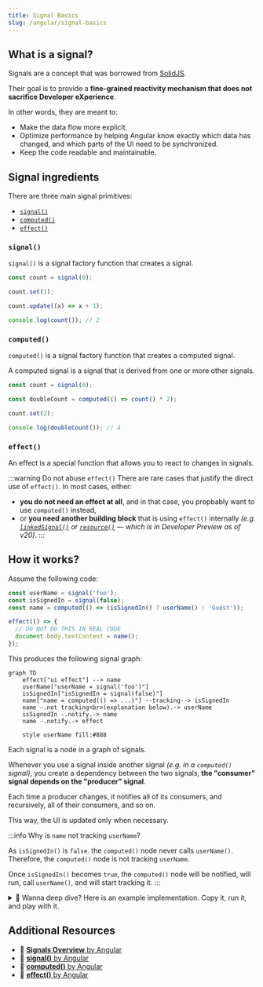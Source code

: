 ```yaml
---
title: Signal Basics
slug: /angular/signal-basics
---
```


## What is a signal?

Signals are a concept that was borrowed from [SolidJS](https://www.solidjs.com/docs/latest/concepts/signals).

Their goal is to provide a **fine-grained reactivity mechanism that does not sacrifice Developer eXperience**.

In other words, they are meant to:

- Make the data flow more explicit.
- Optimize performance by helping Angular know exactly which data has changed, and which parts of the UI need to be synchronized.
- Keep the code readable and maintainable.

## Signal ingredients

There are three main signal primitives:

- [`signal()`](#signal)
- [`computed()`](#computed)
- [`effect()`](#effect)

### `signal()`

`signal()` is a signal factory function that creates a signal.

```ts
const count = signal(0);

count.set(1);

count.update((x) => x + 1);

console.log(count()); // 2
```

### `computed()`

`computed()` is a signal factory function that creates a computed signal.

A computed signal is a signal that is derived from one or more other signals.

```ts
const count = signal(0);

const doubleCount = computed(() => count() * 2);

count.set(2);

console.log(doubleCount()); // 4
```

### `effect()`

An effect is a special function that allows you to react to changes in signals.

:::warning Do not abuse `effect()`
There are rare cases that justify the direct use of `effect()`.
In most cases, either:

- **you do not need an effect at all**, and in that case, you propbably want to use `computed()` instead,
- or **you need another building block** that is using `effect()` internally _(e.g. [`linkedSignal()`](https://next.angular.dev/guide/signals/linked-signal) or [`resource()`](https://next.angular.dev/guide/signals/resource) — which is in Developer Preview as of v20)_.
  :::

## How it works?

Assume the following code:

```ts
const userName = signal('foo');
const isSignedIn = signal(false);
const name = computed(() => (isSignedIn() ? userName() : 'Guest'));

effect(() => {
  // DO NOT DO THIS IN REAL CODE
  document.body.textContent = name();
});
```

This produces the following signal graph:

```mermaid
graph TD
    effect["ui effect"] --> name
    userName["userName = signal('foo')"]
    isSignedIn["isSignedIn = signal(false)"]
    name["name = computed(() => ...)"] --tracking--> isSignedIn
    name -.not tracking<br>(explanation below).-> userName
    isSignedIn -.notify.-> name
    name -.notify.-> effect

    style userName fill:#888
```

Each signal is a node in a graph of signals.

Whenever you use a signal inside another signal _(e.g. in a `computed()` signal)_, you create a dependency between the two signals, **the "consumer" signal depends on the "producer" signal**.

Each time a producer changes, it notifies all of its consumers, and recursively, all of their consumers, and so on.

This way, the UI is updated only when necessary.

:::info Why is `name` not tracking `userName`?

As `isSignedIn()` is `false`. the `computed()` node never calls `userName()`. Therefore, the `computed()` node is not tracking `userName`.

Once `isSignedIn()` becomes `true`, the `computed()` node will be notified, will run, call `userName()`, and will start tracking it.
:::

<details>
<summary>🤿 Wanna deep dive? Here is an example implementation. Copy it, run it, and play with it.</summary>

Here is a simple implementation of the signal primitives.

It works but it is not complete as it serves only to illustrate the concept.

```ts
function homeMadeSignal(initialValue) {
  let value = initialValue;
  const node = _createNode();

  return {
    get: () => {
      node.addConsumer(activeConsumer);
      return value;
    },
    set: (v) => {
      if (v === value) {
        return;
      }
      value = v;
      node.notifyConsumers();
    },
  };
}

function homeMadeComputed(fn) {
  let isDirty = true;
  let value;
  const node = _createNode();
  node.onDependenciesChange(() => {
    isDirty = true;
    node.notifyConsumers();
  });

  return {
    get: () => {
      node.addConsumer(activeConsumer);

      if (isDirty) {
        _withActiveConsumer(node, () => {
          value = fn();
        });
        isDirty = false;
      }

      return value;
    },
  };
}

function homeMadeEffect(fn) {
  let queued = false;

  const node = _createNode();

  // Coalesce dependencies changes.
  node.onDependenciesChange(() => {
    if (queued) {
      return;
    }
    queued = true;
    queueMicrotask(() => {
      queued = false;
      _withActiveConsumer(node, fn);
    });
  });

  // Track dependencies.
  _withActiveConsumer(node, fn);
}

function _createNode() {
  let consumers = new Set();
  return {
    _callbacks: [],
    addConsumer: (consumer) => {
      if (consumer) {
        consumers.add(consumer);
      }
    },
    notifyConsumers: () => {
      consumers.forEach((consumer) =>
        consumer._callbacks.forEach((callback) => callback()),
      );
    },
    onDependenciesChange(callback) {
      this._callbacks.push(callback);
    },
  };
}

// Ambient context
let activeConsumer = null;
function _withActiveConsumer(self, fn) {
  const previousActiveConsumer = activeConsumer;
  activeConsumer = self;
  const result = fn();
  activeConsumer = previousActiveConsumer;
  return result;
}

const value = homeMadeSignal(0);
const double = homeMadeComputed(() => value.get() * 2);

homeMadeEffect(() => {
  console.log(double.get()); // 0, 6
});

value.set(2);
value.set(3);

setTimeout(() => {
  value.set(3);
});
```

</details>

## Additional Resources

- 📝 [**Signals Overview** by Angular](https://angular.dev/guide/signals)
- 📝 [**signal()** by Angular](https://angular.dev/api/core/signal)
- 📝 [**computed()** by Angular](https://angular.dev/api/core/computed)
- 📝 [**effect()** by Angular](https://angular.dev/api/core/effect)
